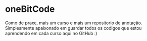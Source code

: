 # oneBitCode
Como de praxe, mais um curso e mais um repositorio de anotação. Simplesmente apaixonado em guardar todos os codigos que estou aprendendo em cada curso aqui no GitHub :)
